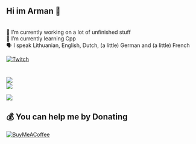 ## Hi im Arman 👋
<br>🔭 I’m currently working on a lot of unfinished stuff
<br>🌱 I’m currently learning Cpp
<br>🗣 I speak Lithuanian, English, Dutch, (a little) German and (a little) French

[![Twitch](https://img.shields.io/badge/Twitch-%239146FF.svg?logo=Twitch&logoColor=white)](https://twitch.tv/Armandukx)

#
![](https://github-readme-stats.vercel.app/api?username=Armandukx&theme=dark&hide_border=false&include_all_commits=true&count_private=false)<br/>
![](https://github-readme-stats.vercel.app/api/top-langs/?username=Armandukx&theme=dark&hide_border=false&include_all_commits=true&count_private=false&layout=compact)

[![](https://visitcount.itsvg.in/api?id=Armandukx&icon=0&color=1)](https://visitcount.itsvg.in)

## 💰 You can help me by Donating
[![BuyMeACoffee](https://img.shields.io/badge/Buy%20Me%20a%20Coffee-ffdd00?style=for-the-badge&logo=buy-me-a-coffee&logoColor=black)](https://buymeacoffee.com/Armandukx)
